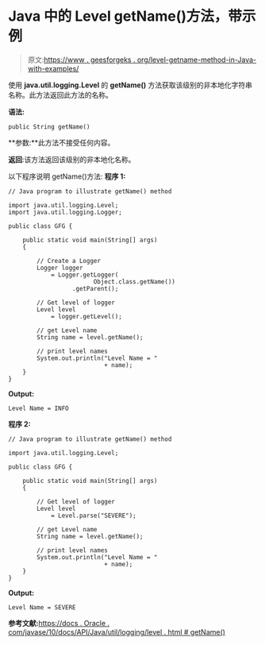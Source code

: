 # Java 中的 Level getName()方法，带示例

> 原文:[https://www . geesforgeks . org/level-getname-method-in-Java-with-examples/](https://www.geeksforgeeks.org/level-getname-method-in-java-with-examples/)

使用 **java.util.logging.Level** 的 **getName()** 方法获取该级别的非本地化字符串名称。此方法返回此方法的名称。

**语法:**

```
public String getName()

```

**参数:**此方法不接受任何内容。

**返回**:该方法返回该级别的非本地化名称。

以下程序说明 getName()方法:
**程序 1:**

```
// Java program to illustrate getName() method

import java.util.logging.Level;
import java.util.logging.Logger;

public class GFG {

    public static void main(String[] args)
    {

        // Create a Logger
        Logger logger
            = Logger.getLogger(
                        Object.class.getName())
                  .getParent();

        // Get level of logger
        Level level
            = logger.getLevel();

        // get Level name
        String name = level.getName();

        // print level names
        System.out.println("Level Name = "
                           + name);
    }
}
```

**Output:**

```
Level Name = INFO

```

**程序 2:**

```
// Java program to illustrate getName() method

import java.util.logging.Level;

public class GFG {

    public static void main(String[] args)
    {

        // Get level of logger
        Level level
            = Level.parse("SEVERE");

        // get Level name
        String name = level.getName();

        // print level names
        System.out.println("Level Name = "
                           + name);
    }
}
```

**Output:**

```
Level Name = SEVERE

```

**参考文献:**[https://docs . Oracle . com/javase/10/docs/API/Java/util/logging/level . html # getName()](https://docs.oracle.com/javase/10/docs/api/java/util/logging/Level.html#getName())